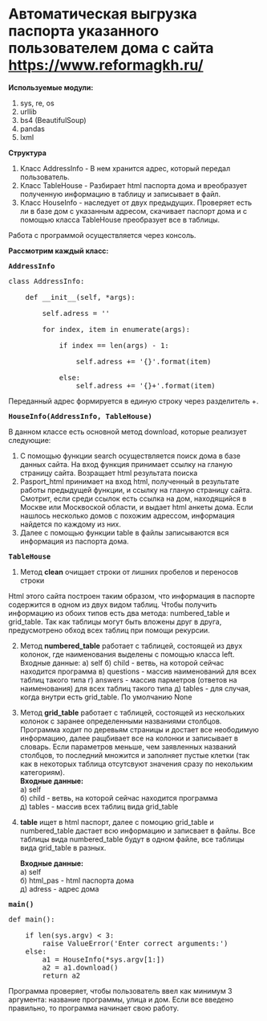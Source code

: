 # Автоматическая выгрузка паспорта указанного пользователем дома с сайта https://www.reformagkh.ru/
 
<b>Используемые модули:</b>
1) sys, re, os
2) urllib
3) bs4 (BeautifulSoup)
4) pandas
5) lxml


<b>Структура</b>
1) Класс AddressInfo - В нем хранится адрес, который передал пользователь.
2) Класс TableHouse - Разбирает html паспорта дома и вреобразует полученную информацию в таблицу и записывает в файл.
3) Класс HouseInfo - наследует от двух предыдущих. Проверяет есть ли в базе дом с указанным адресом, скачивает паспорт дома и с помощью класса TableHouse преобразует все в таблицы.

Работа с программой осуществляется через консоль.

<b>Рассмотрим каждый класс:</b>
<pre><b>AddressInfo</b></pre>


<p><pre>class AddressInfo:<br>
    def __init__(self, *args):<br>
        self.adress = ''<br>
        for index, item in enumerate(args):<br>
            if index == len(args) - 1:<br>
                self.adress += '{}'.format(item)<br>
            else:
                self.adress += '{}+'.format(item)<br></pre></p>

Переданный адрес формируется в единую строку через разделитель +.


<pre><b>HouseInfo(AddressInfo, TableHouse)</b></pre>

В данном классе есть основной метод download, которые реализует следующие:
1) С помощью функции search осуществляется поиск дома в базе данных сайта. 
   На вход функция принимает ссылку на гланую страницу сайта.
   Возращает html результата поиска
2) Рasport_html принимает на вход html, полученный в результате работы предыдущей функции, и ссылку на гланую страницу сайта.
   Смотрит, если среди ссылок есть ссылка на дом, находящийся в Москве или Москвоской области, и выдает html анкеты дома. 
   Если нашлось несколько домов с похожим адрессом, информация найдется по каждому из них.
3) Далее с помощью функции table в файлы записываются вся информация из паспорта дома. 


<pre><b>TableHouse</b></pre>

1) Метод <b>clean</b> очищает строки от лишних пробелов и переносов строки

Html этого сайта построен таким образом, что информация в паспорте содержится в одном из двух видом таблиц.
Чтобы получить информацию из обоих типов есть два метода: numbered_table и grid_table.
Так как таблицы могут быть вложены друг в друга, предусмотрено обход всех таблиц при помощи рекурсии.

2) Метод <b>numbered_table</b> работает с таблицей, состоящей из двух колонок, где наименования выделены с помощью класса left.
    Входные данные:
        а) self
        б) child - ветвь, на которой сейчас находится программа
        в) questions - массив наименований для всех таблиц такого типа
        г) answers - массив парметров (ответов на наименования) для всех таблиц такого типа
        д) tables - для случая, когда внутри есть grid_table. По умолчанию None

3) Метод <b>grid_table</b> работает с таблицей, состоящей из нескольких колонок с заранее определенными названиями столбцов. 
   Программа ходит по деревьям страницы и достает все неободимую информацию, далее ращбивает все на колонки и записывает в словарь.
   Если параметров меньше, чем заявленных названий столбцов, то последний множится и заполняет пустые клетки 
   (так как в некоторых таблица отсутсвуют значения сразу по некольким категориям). <br>
   <b>Входные данные:</b><br>
        а) self<br>
        б) child - ветвь, на которой сейчас находится программа<br>
        д) tables - массив всех таблиц вида grid_table

4) <b>table</b> ищет в html паспорт, далее с помоцию grid_table и numbered_table дастает всю информацию и записвает в файлы.
   Все таблицы вида numbered_table будут в одном файле, все таблицы вида grid_table в разных.
  
   <b>Входные данные:</b><br>
        а) self<br>
        б) html_pas - html паспорта дома <br>
        д) adress - адрес дома
        
<pre><b>main()</b></pre>
<p><pre>def main():<br>
    if len(sys.argv) < 3:
        raise ValueError('Enter correct arguments:')
    else:
        a1 = HouseInfo(*sys.argv[1:])
        a2 = a1.download()
        return a2</pre></p>

Программа проверяет, чтобы пользователь ввел как минимум 3 аргумента: название программы, улица и дом. 
Если все введено правильно, то программа начинает свою работу. 
